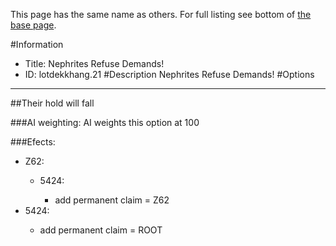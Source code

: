 This page has the same name as others. For full listing see bottom of [the base page](nephrites_refuse.md).

#Information
 - Title: Nephrites Refuse Demands!
 - ID: lotdekkhang.21
#Description
Nephrites Refuse Demands!
#Options

___
##Their hold will fall

###AI weighting:
AI weights this option at 100


###Efects:<ul><li>Z62:</li><ul><li>5424:</li><ul><li>add permanent claim = Z62</li></ul></ul><li>5424:</li><ul><li>add permanent claim = ROOT</li></ul></ul>
